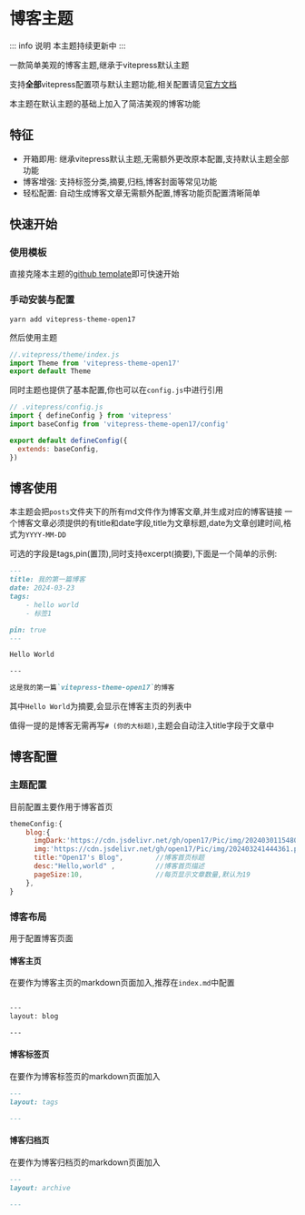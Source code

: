 # 博客主题

::: info 说明
本主题持续更新中
:::

一款简单美观的博客主题,继承于vitepress默认主题

支持**全部**vitepress配置项与默认主题功能,相关配置请见[官方文档](https://vitepress.dev/)

本主题在默认主题的基础上加入了简洁美观的博客功能

## 特征

- 开箱即用: 继承vitepress默认主题,无需额外更改原本配置,支持默认主题全部功能
- 博客增强: 支持标签分类,摘要,归档,博客封面等常见功能
- 轻松配置: 自动生成博客文章无需额外配置,博客功能页配置清晰简单


## 快速开始

### 使用模板

直接克隆本主题的[github template](https://github.com/open17/vitepress-theme-open17)即可快速开始

### 手动安装与配置

```shell
yarn add vitepress-theme-open17
```

然后使用主题
```js
//.vitepress/theme/index.js
import Theme from 'vitepress-theme-open17'
export default Theme
```

同时主题也提供了基本配置,你也可以在`config.js`中进行引用
```js
// .vitepress/config.js
import { defineConfig } from 'vitepress'
import baseConfig from 'vitepress-theme-open17/config'

export default defineConfig({
  extends: baseConfig,
})
```

## 博客使用

本主题会把`posts`文件夹下的所有md文件作为博客文章,并生成对应的博客链接
一个博客文章必须提供的有title和date字段,title为文章标题,date为文章创建时间,格式为`YYYY-MM-DD`

可选的字段是tags,pin(置顶),同时支持excerpt(摘要),下面是一个简单的示例:

```md
---
title: 我的第一篇博客
date: 2024-03-23
tags:
    - hello world
    - 标签1

pin: true
---

Hello World

---

这是我的第一篇`vitepress-theme-open17`的博客

```

其中`Hello World`为摘要,会显示在博客主页的列表中

值得一提的是博客无需再写`# (你的大标题)`,主题会自动注入title字段于文章中

## 博客配置

### 主题配置
目前配置主要作用于博客首页
```js
themeConfig:{
    blog:{
      imgDark:'https://cdn.jsdelivr.net/gh/open17/Pic/img/202403011548000.png',  //博客首页图片(暗黑模式)
      img:'https://cdn.jsdelivr.net/gh/open17/Pic/img/202403241444361.png',     //博客首页图片(正常模式)
      title:"Open17's Blog",        //博客首页标题
      desc:"Hello,world" ,          //博客首页描述
      pageSize:10,                  //每页显示文章数量,默认为19
    },
}
```

### 博客布局

用于配置博客页面

#### 博客主页
在要作为博客主页的markdown页面加入,推荐在`index.md`中配置
```md

---
layout: blog

---
```

#### 博客标签页

在要作为博客标签页的markdown页面加入
```md
---
layout: tags

---
```

#### 博客归档页
在要作为博客归档页的markdown页面加入
```md
---
layout: archive

---
```


